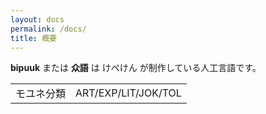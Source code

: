 ```yaml
---
layout: docs
permalink: /docs/
title: 概要
---
```


**bipuuk** または **众語** は けぺけん が制作している人工言語です。

|   |   |
|---|---|
|モユネ分類|ART/EXP/LIT/JOK/TOL|

